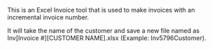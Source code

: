 
This is an Excel Invoice tool that is used to make invoices with an incremental invoice number.

It will take the name of the customer and save a new file named as Inv[Invoice #][CUSTOMER NAME].xlsx (Example: Inv5796Customer).
